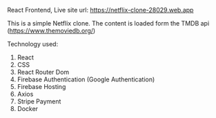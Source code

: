 React Frontend, Live site url: https://netflix-clone-28029.web.app

This is a simple Netflix clone.
The content is loaded form the TMDB api (https://www.themoviedb.org/)

Technology used:

1. React
2. CSS
3. React Router Dom
4. Firebase Authentication (Google Authentication)
5. Firebase Hosting
6. Axios
7. Stripe Payment
8. Docker
